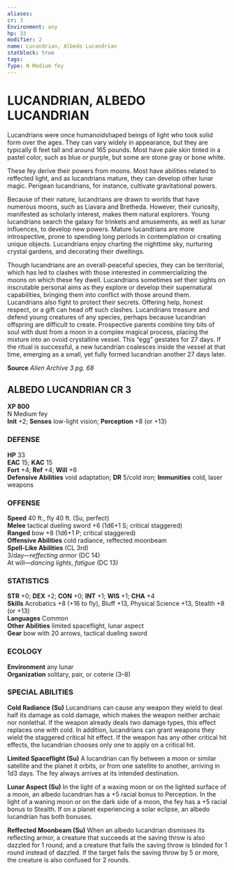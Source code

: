 ```yaml
---
aliases: 
cr: 3
Environment: any
hp: 33
modifier: 2
name: Lucandrian, Albedo Lucandrian
statblock: true
tags: 
Type: N Medium fey  
---
```

# LUCANDRIAN, ALBEDO LUCANDRIAN
Lucandrians were once humanoidshaped beings of light who took solid form over the ages. They can vary widely in appearance, but they are typically 6 feet tall and around 165 pounds. Most have pale skin tinted in a pastel color, such as blue or purple, but some are stone gray or bone white.

These fey derive their powers from moons. Most have abilities related to reffected light, and as lucandrians mature, they can develop other lunar magic. Perigean lucandrians, for instance, cultivate gravitational powers.

Because of their nature, lucandrians are drawn to worlds that have numerous moons, such as Liavara and Bretheda. However, their curiosity, manifested as scholarly interest, makes them natural explorers. Young lucandrians search the galaxy for trinkets and amusements, as well as lunar influences, to develop new powers. Mature lucandrians are more introspective, prone to spending long periods in contemplation or creating unique objects. Lucandrians enjoy charting the nighttime sky, nurturing crystal gardens, and decorating their dwellings.

Though lucandrians are an overall-peaceful species, they can be territorial, which has led to clashes with those interested in commercializing the moons on which these fey dwell. Lucandrians sometimes set their sights on inscrutable personal aims as they explore or develop their supernatural capabilities, bringing them into conflict with those around them. Lucandrians also fight to protect their secrets. Offering help, honest respect, or a gift can head off such clashes. Lucandrians treasure and defend young creatures of any species, perhaps because lucandrian offspring are difficult to create. Prospective parents combine tiny bits of soul with dust from a moon in a complex magical process, placing the mixture into an ovoid crystalline vessel. This “egg” gestates for 27 days. If the ritual is successful, a new lucandrian coalesces inside the vessel at that time, emerging as a small, yet fully formed lucandrian another 27 days later.


**Source** _Alien Archive 3 pg. 68_

## ALBEDO LUCANDRIAN CR 3

**XP 800**  
N Medium fey  
**Init** +2; **Senses** low-light vision; **Perception** +8 (or +13)  

### DEFENSE

**HP** 33  
**EAC** 15; **KAC** 15  
**Fort** +4; **Ref** +4; **Will** +6  
**Defensive Abilities** void adaptation; **DR** 5/cold iron; **Immunities** cold, laser weapons  

### OFFENSE

**Speed** 40 ft., fly 40 ft. (Su, perfect)  
**Melee** tactical dueling sword +6 (1d6+1 S; critical staggered)  
**Ranged** bow +8 (1d6+1 P; critical staggered)  
**Offensive Abilities** cold radiance, reffected moonbeam  
**Spell-Like Abilities** (CL 3rd)  
3/day—_reffecting armor_ (DC 14)  
At will—_dancing lights_, _fatigue_ (DC 13)

### STATISTICS

**STR** +0; **DEX** +2; **CON** +0; **INT** +1; **WIS** +1; **CHA** +4  
**Skills** Acrobatics +8 (+16 to fly), Bluff +13, Physical Science +13, Stealth +8 (or +13)  
**Languages** Common  
**Other Abilities** limited spaceflight, lunar aspect  
**Gear** bow with 20 arrows, tactical dueling sword

### ECOLOGY

**Environment** any lunar  
**Organization** solitary, pair, or coterie (3–8)

### SPECIAL ABILITIES

**Cold Radiance (Su)** Lucandrians can cause any weapon they wield to deal half its damage as cold damage, which makes the weapon neither archaic nor nonlethal. If the weapon already deals two damage types, this effect replaces one with cold. In addition, lucandrians can grant weapons they wield the staggered critical hit effect. If the weapon has any other critical hit effects, the lucandrian chooses only one to apply on a critical hit.

**Limited Spaceflight (Su)** A lucandrian can fly between a moon or similar satellite and the planet it orbits, or from one satellite to another, arriving in 1d3 days. The fey always arrives at its intended destination.

**Lunar Aspect (Su)** In the light of a waxing moon or on the lighted surface of a moon, an albedo lucandrian has a +5 racial bonus to Perception. In the light of a waning moon or on the dark side of a moon, the fey has a +5 racial bonus to Stealth. If on a planet experiencing a solar eclipse, an albedo lucandrian has both bonuses.

**Reffected Moonbeam (Su)** When an albedo lucandrian dismisses its reflecting armor, a creature that succeeds at the saving throw is also dazzled for 1 round, and a creature that fails the saving throw is blinded for 1 round instead of dazzled. If the target fails the saving throw by 5 or more, the creature is also confused for 2 rounds.

